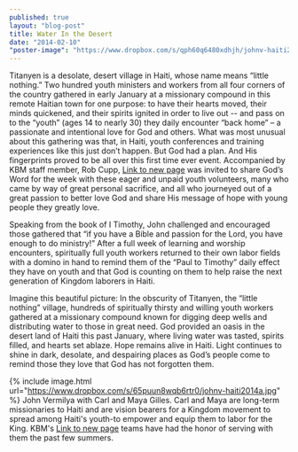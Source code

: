 ```yaml
---
published: true
layout: "blog-post"
title: Water In the Desert
date: "2014-02-10"
"poster-image": "https://www.dropbox.com/s/qph60q6480xdhjh/johnv-haiti2014b.jpg"
---
```



Titanyen is a desolate, desert village in Haiti, whose name means “little nothing.”   Two hundred youth ministers and workers from all four corners of the country gathered in early January at a missionary compound in this remote Haitian town for one purpose: to have their hearts moved, their minds quickened, and their spirits ignited in order to live out -- and pass on to the “youth” (ages 14 to nearly 30) they daily encounter “back home” – a passionate and intentional love for God and others.  What was most unusual about this gathering was that, in Haiti, youth conferences and training experiences like this just don’t happen.  But God had a plan.  And His fingerprints proved to be all over this first time ever event.   Accompanied by KBM staff member, Rob Cupp, <a href="http://www.kbm.org/speakers/john-vermilya/" target="_John Vermilya">Link to new page</a> was invited to share God’s Word for the week with these eager and unpaid youth volunteers, many who came by way of great personal sacrifice, and all who journeyed out of a great passion to better love God and share His message of hope with young people they greatly love.

Speaking from the book of I Timothy, John challenged and encouraged those gathered that “if you have a Bible and passion for the Lord, you have enough to do ministry!”  After a full week of learning and worship encounters, spiritually full youth workers returned to their own labor fields with a domino in hand to remind them of the “Paul to Timothy” daily effect they have on youth and that God is counting on them to help raise the next generation of Kingdom laborers in Haiti.  

Imagine this beautiful picture:  In the obscurity of Titanyen, the “little nothing” village, hundreds of spiritually thirsty and willing youth workers gathered at a missionary compound known for digging deep wells and distributing water to those in great need.  God provided an oasis in the desert land of Haiti this past January, where living water was tasted, spirits filled, and hearts set ablaze.  Hope remains alive in Haiti.  Light continues to shine in dark, desolate, and despairing places as God’s people come to remind those they love that God has not forgotten them.  

{% include image.html url="https://www.dropbox.com/s/65puun8wqb6rtr0/johnv-haiti2014a.jpg" %}
John Vermilya with Carl and Maya Gilles.  Carl and Maya are long-term missionaries to Haiti and are vision bearers for a Kingdom movement to spread among Haiti's youth-to  empower and equip them to labor for the King.  KBM's <a href="http://www.kbm.org/training/theexperience/" target="_Experience">Link to new page</a> teams have had the honor of serving with them the past few summers.
